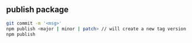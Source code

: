 

## publish package

```bash
git commit -m '<msg>'
npm publish <major | minor | patch> // will create a new tag version
npm publish
```
